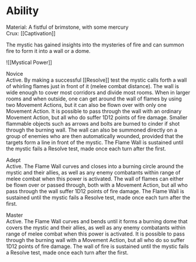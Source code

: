 # Ability
Material: A fistful of brimstone, with some mercury<br>Crux: [[Captivation]]

The mystic has gained insights into the mysteries of fire and can summon fire to form it into a wall or a dome.

![[Mystical Power]]

Novice<br>Active. By making a successful [[Resolve]] test the mystic calls forth a wall of whirling flames just in front of it (melee combat distance). The wall is wide enough to cover most corridors and divide most rooms. When in larger rooms and when outside, one can get around the wall of flames by using two Movement Actions, but it can also be flown over with only one Movement Action. It is possible to pass through the wall with an ordinary Movement Action, but all who do suffer 1D12 points of fire damage. Smaller flammable objects such as arrows and bolts are burned to cinder if shot through the burning wall. The wall can also be summoned directly on a group of enemies who are then automatically wounded, provided that the targets form a line in front of the mystic. The Flame Wall is sustained until the mystic fails a Resolve test, made once each turn after the first.

Adept<br>Active. The Flame Wall curves and closes into a burning circle around the mystic and their allies, as well as any enemy combatants within range of melee combat when this power is activated. The wall of flames can either be flown over or passed through, both with a Movement Action, but all who pass through the wall suffer 1D12 points of fire damage. The Flame Wall is sustained until the mystic fails a Resolve test, made once each turn after the first.

Master<br>Active. The Flame Wall curves and bends until it forms a burning dome that covers the mystic and their allies, as well as any enemy combatants within range of melee combat when this power is activated. It is possible to pass through the burning wall with a Movement Action, but all who do so suffer 1D12 points of fire damage. The wall of fire is sustained until the mystic fails a Resolve test, made once each turn after the first.